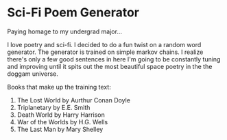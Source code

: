 # Sci-Fi Poem Generator
Paying homage to my undergrad major...

I love poetry and sci-fi. I decided to do a fun twist on a random word generator. The generator is trained on simple markov chains. I realize there's only a few good sentences in here I'm going to be constantly tuning and improving until it spits out the most beautiful space poetry in the the doggam universe. 

Books that make up the training text:

1. The Lost World by Aurthur Conan Doyle 
2. Triplanetary by E.E. Smith 
3. Death World by Harry Harrison
4. War of the Worlds by H.G. Wells 
5. The Last Man by Mary Shelley 
